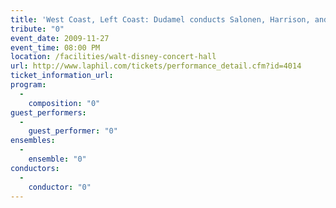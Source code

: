 ```yaml
---
title: 'West Coast, Left Coast: Dudamel conducts Salonen, Harrison, and Adams'
tribute: "0"
event_date: 2009-11-27
event_time: 08:00 PM
location: /facilities/walt-disney-concert-hall
url: http://www.laphil.com/tickets/performance_detail.cfm?id=4014
ticket_information_url: 
program: 
  -
    composition: "0"
guest_performers: 
  -
    guest_performer: "0"
ensembles: 
  -
    ensemble: "0"
conductors: 
  -
    conductor: "0"
---
```

